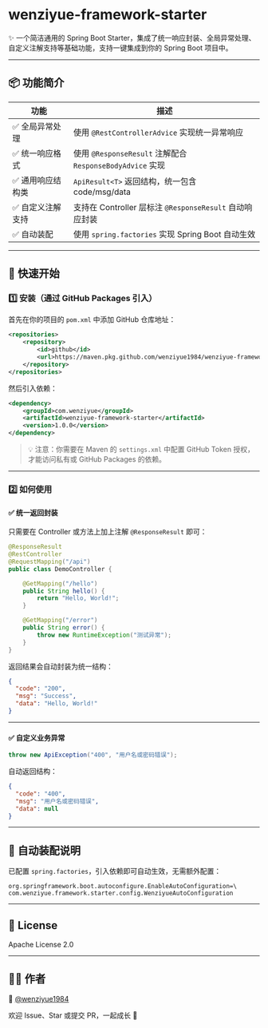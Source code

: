 # wenziyue-framework-starter

✨ 一个简洁通用的 Spring Boot Starter，集成了统一响应封装、全局异常处理、自定义注解支持等基础功能，支持一键集成到你的 Spring Boot 项目中。

---

## 📦 功能简介

| 功能               | 描述                                               |
|--------------------|----------------------------------------------------|
| ✅ 全局异常处理     | 使用 `@RestControllerAdvice` 实现统一异常响应       |
| ✅ 统一响应格式     | 使用 `@ResponseResult` 注解配合 `ResponseBodyAdvice` 实现 |
| ✅ 通用响应结构类   | `ApiResult<T>` 返回结构，统一包含 code/msg/data   |
| ✅ 自定义注解支持   | 支持在 Controller 层标注 `@ResponseResult` 自动响应封装 |
| ✅ 自动装配         | 使用 `spring.factories` 实现 Spring Boot 自动生效 |

---

## 🚀 快速开始

### 1️⃣ 安装（通过 GitHub Packages 引入）

首先在你的项目的 `pom.xml` 中添加 GitHub 仓库地址：

```xml
<repositories>
    <repository>
        <id>github</id>
        <url>https://maven.pkg.github.com/wenziyue1984/wenziyue-framework-starter</url>
    </repository>
</repositories>
```

然后引入依赖：

```xml
<dependency>
    <groupId>com.wenziyue</groupId>
    <artifactId>wenziyue-framework-starter</artifactId>
    <version>1.0.0</version>
</dependency>
```

> 💡 注意：你需要在 Maven 的 `settings.xml` 中配置 GitHub Token 授权，才能访问私有或 GitHub Packages 的依赖。

---

### 2️⃣ 如何使用

#### ✅ 统一返回封装

只需要在 Controller 或方法上加上注解 `@ResponseResult` 即可：

```java
@ResponseResult
@RestController
@RequestMapping("/api")
public class DemoController {

    @GetMapping("/hello")
    public String hello() {
        return "Hello, World!";
    }

    @GetMapping("/error")
    public String error() {
        throw new RuntimeException("测试异常");
    }
}
```

返回结果会自动封装为统一结构：

```json
{
  "code": "200",
  "msg": "Success",
  "data": "Hello, World!"
}
```

---

#### ✅ 自定义业务异常

```java
throw new ApiException("400", "用户名或密码错误");
```

自动返回结构：

```json
{
  "code": "400",
  "msg": "用户名或密码错误",
  "data": null
}
```

---

## 🔧 自动装配说明

已配置 `spring.factories`，引入依赖即可自动生效，无需额外配置：

```properties
org.springframework.boot.autoconfigure.EnableAutoConfiguration=\
com.wenziyue.framework.starter.config.WenziyueAutoConfiguration
```

---

## 📄 License

Apache License 2.0

---

## 🙋‍♀️ 作者

👤 [@wenziyue1984](https://github.com/wenziyue1984)

欢迎 Issue、Star 或提交 PR，一起成长 🌱